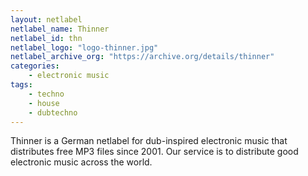 ```yaml
---
layout: netlabel
netlabel_name: Thinner
netlabel_id: thn
netlabel_logo: "logo-thinner.jpg"
netlabel_archive_org: "https://archive.org/details/thinner"
categories:
    - electronic music
tags:
    - techno
    - house
    - dubtechno
---
```

Thinner is a German netlabel for dub-inspired electronic music that distributes free MP3 files since 2001. Our service is to distribute good electronic music across the world.
